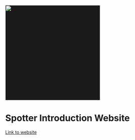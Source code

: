 <img src="https://raw.githubusercontent.com/yashas-hm/badges-n-logo/main/web-images/logo.svg" height="300" style="background-color:rgba(25, 26, 25, 1);">

# Spotter Introduction Website

[Link to website](https://spotter-find-your-spot.github.io/spotter-intro-website/)
